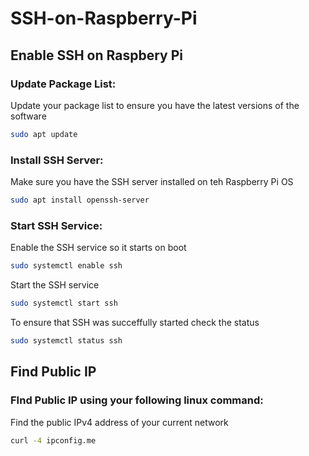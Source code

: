 # SSH-on-Raspberry-Pi
## Enable SSH on Raspbery Pi
### Update Package List:
Update your package list to ensure you have the latest versions of the software
```bash
sudo apt update
```

### Install SSH Server:
Make sure you have the SSH server installed on teh Raspberry Pi OS
```bash
sudo apt install openssh-server
```

### Start SSH Service:
Enable the SSH service so it starts on boot
```bash
sudo systemctl enable ssh
```
Start the SSH service
```bash
sudo systemctl start ssh
```
To ensure that SSH was succeffully started check the status
```bash
sudo systemctl status ssh
```

## Find Public IP
### FInd Public IP using your following linux command:
Find the public IPv4 address of your current network
```bash
curl -4 ipconfig.me
